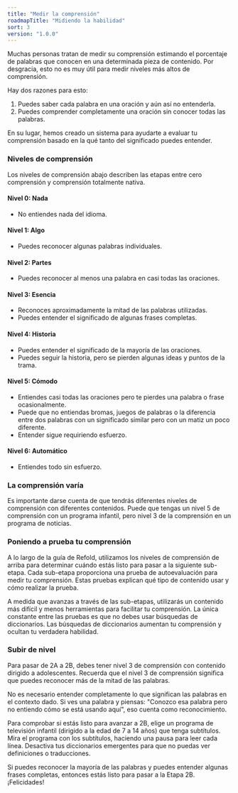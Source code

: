 ```yaml
---
title: "Medir la comprensión"
roadmapTitle: "Midiendo la habilidad"
sort: 3
version: "1.0.0"
---
```


Muchas personas tratan de medir su comprensión estimando el porcentaje de palabras que conocen en una determinada pieza de contenido. Por desgracia, esto no es muy útil para medir niveles más altos de comprensión.

Hay dos razones para esto:
1. Puedes saber cada palabra en una oración y aún así no entenderla.
1. Puedes comprender completamente una oración sin conocer todas las palabras.

En su lugar, hemos creado un sistema para ayudarte a evaluar tu comprensión basado en la qué tanto del significado puedes entender.

### Niveles de comprensión
Los niveles de comprensión abajo describen las etapas entre cero comprensión y comprensión totalmente nativa.

#### Nivel 0: Nada
* No entiendes nada del idioma.

#### Nivel 1: Algo
* Puedes reconocer algunas palabras individuales.

#### Nivel 2: Partes
* Puedes reconocer al menos una palabra en casi todas las oraciones.

#### Nivel 3: Esencia
* Reconoces aproximadamente la mitad de las palabras utilizadas.
* Puedes entender el significado de algunas frases completas.

#### Nivel 4: Historia
* Puedes entender el significado de la mayoría de las oraciones.
* Puedes seguir la historia, pero se pierden algunas ideas y puntos de la trama.

#### Nivel 5: Cómodo
* Entiendes casi todas las oraciones pero te pierdes una palabra o frase ocasionalmente.
* Puede que no entiendas bromas, juegos de palabras o la diferencia entre dos palabras con un significado similar pero con un matiz un poco diferente.
* Entender sigue requiriendo esfuerzo.

#### Nivel 6: Automático
* Entiendes todo sin esfuerzo.

### La comprensión varía
Es importante darse cuenta de que tendrás diferentes niveles de comprensión con diferentes contenidos. Puede que tengas un nivel 5 de comprensión con un programa infantil, pero nivel 3 de la comprensión en un programa de noticias.

### Poniendo a prueba tu comprensión
A lo largo de la guía de Refold, utilizamos los niveles de comprensión de arriba para determinar cuándo estás listo para pasar a la siguiente sub-etapa. Cada sub-etapa proporciona una prueba de autoevaluación para medir tu comprensión. Estas pruebas explican qué tipo de contenido usar y cómo realizar la prueba.

A medida que avanzas a través de las sub-etapas, utilizarás un contenido más difícil y menos herramientas para facilitar tu comprensión. La única constante entre las pruebas es que no debes usar búsquedas de diccionarios. Las búsquedas de diccionarios aumentan tu comprensión y ocultan tu verdadera habilidad.

### Subir de nivel
Para pasar de 2A a 2B, debes tener nivel 3 de comprensión con contenido dirigido a adolescentes. Recuerda que el nivel 3 de comprensión significa que puedes reconocer más de la mitad de las palabras.

No es necesario entender completamente lo que significan las palabras en el contexto dado. Si ves una palabra y piensas: "Conozco esa palabra pero no entiendo cómo se está usando aquí", eso cuenta como reconocimiento.

Para comprobar si estás listo para avanzar a 2B, elige un programa de televisión infantil (dirigido a la edad de 7 a 14 años) que tenga subtítulos. Mira el programa con los subtítulos, haciendo una pausa para leer cada línea. Desactiva tus diccionarios emergentes para que no puedas ver definiciones o traducciones.

Si puedes reconocer la mayoría de las palabras y puedes entender algunas frases completas, entonces estás listo para pasar a la Etapa 2B. ¡Felicidades!
